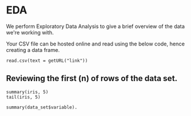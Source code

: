 # EDA

We perform Exploratory Data Analysis to give a brief overview of the data we're working with. 

Your CSV file can be hosted online and read using the below code, hence creating a data frame. 

```{r}
read.csv(text = getURL("link")) 
```
## Reviewing the first (n) of rows of the data set. 
```{r}
summary(iris, 5)
tail(iris, 5) 
```
```{r}
summary(data_set$variable).









